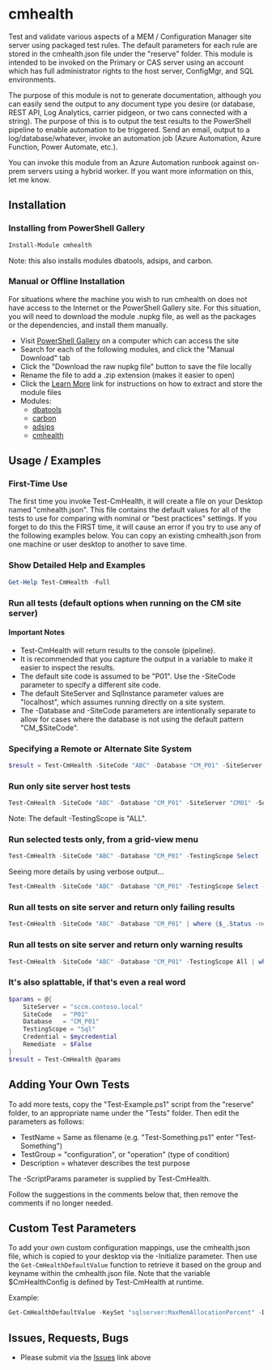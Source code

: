 # cmhealth

Test and validate various aspects of a MEM / Configuration Manager site server using packaged 
test rules.  The default parameters for each rule are stored in the cmhealth.json file under 
the "reserve" folder. This module is intended to be invoked on the Primary or CAS server using
an account which has full administrator rights to the host server, ConfigMgr, and SQL environments.

The purpose of this module is not to generate documentation, although you can easily send the output
to any document type you desire (or database, REST API, Log Analytics, carrier pidgeon, or two cans 
connected with a string). The purpose of this is to output the test results to the PowerShell pipeline
to enable automation to be triggered. Send an email, output to a log/database/whatever, invoke an 
automation job (Azure Automation, Azure Function, Power Automate, etc.).

You can invoke this module from an Azure Automation runbook against on-prem servers using a hybrid
worker. If you want more information on this, let me know.

## Installation

### Installing from PowerShell Gallery

```powershell
Install-Module cmhealth
```
Note: this also installs modules dbatools, adsips, and carbon.

### Manual or Offline Installation

For situations where the machine you wish to run cmhealth on does not have access to the Internet or the
PowerShell Gallery site.  For this situation, you will need to download the module .nupkg file, as well as the 
packages or the dependencies, and install them manually.

* Visit [PowerShell Gallery](https://www.powershellgallery.com) on a computer which can access the site
* Search for each of the following modules, and click the "Manual Download" tab
* Click the "Download the raw nupkg file" button to save the file locally
* Rename the file to add a .zip extension (makes it easier to open)
* Click the [Learn More](https://aka.ms/psgallery-manualdownload) link for instructions on how to extract and store the module files
* Modules:
  * [dbatools](https://www.powershellgallery.com/packages/dbatools/)
  * [carbon](https://www.powershellgallery.com/packages/carbon/)
  * [adsips](https://www.powershellgallery.com/packages/adsips/)
  * [cmhealth](https://www.powershellgallery.com/packages/cmhealth/)

## Usage / Examples

### First-Time Use

The first time you invoke Test-CmHealth, it will create a file on your Desktop named "cmhealth.json".
This file contains the default values for all of the tests to use for comparing with nominal or "best practices" 
settings. If you forget to do this the FIRST time, it will cause an error if you try to use any of the following 
examples below. You can copy an existing cmhealth.json from one machine or user desktop to another to save time.

### Show Detailed Help and Examples

```powershell
Get-Help Test-CmHealth -Full
```

### Run all tests (default options when running on the CM site server)

#### Important Notes 

* Test-CmHealth will return results to the console (pipeline).
* It is recommended that you capture the output in a variable to make it easier to inspect the results.
* The default site code is assumed to be "P01". Use the -SiteCode parameter to specify a different site code.
* The default SiteServer and SqlInstance parameter values are "localhost", which assumes running directly on a site system.
* The -Database and -SiteCode parameters are intentionally separate to allow for cases where the database is not using the default pattern "CM_$SiteCode".

### Specifying a Remote or Alternate Site System

```powershell
$result = Test-CmHealth -SiteCode "ABC" -Database "CM_P01" -SiteServer "cmserver01.contoso.local" -SqlInstance "db1.contoso.local"
```

### Run only site server host tests

```powershell
Test-CmHealth -SiteCode "ABC" -Database "CM_P01" -SiteServer "CM01" -SqlInstance "CM01" -TestingScope Host
```
Note: The default -TestingScope is "ALL".

### Run selected tests only, from a grid-view menu

```powershell
Test-CmHealth -SiteCode "ABC" -Database "CM_P01" -TestingScope Select
```

Seeing more details by using verbose output...

```powershell
Test-CmHealth -SiteCode "ABC" -Database "CM_P01" -TestingScope Select -Verbose
```

### Run all tests on site server and return only failing results

```powershell
Test-CmHealth -SiteCode "ABC" -Database "CM_P01" | where {$_.Status -ne 'PASS'}
```

### Run all tests on site server and return only warning results

```powershell
Test-CmHealth -SiteCode "ABC" -Database "CM_P01" -TestingScope All | where {$_.Status -eq 'WARNING'}
```

### It's also splattable, if that's even a real word

```powershell
$params = @{
	SiteServer = "sccm.contoso.local"
	SiteCode   = "P01"
	Database   = "CM_P01"
	TestingScope = "Sql"
	Credential = $mycredential
	Remediate  = $False
}
$result = Test-CmHealth @params
```

## Adding Your Own Tests

To add more tests, copy the "Test-Example.ps1" script from the "reserve" folder, to an appropriate name 
under the "Tests" folder. Then edit the parameters as follows:

* TestName = Same as filename (e.g. "Test-Something.ps1" enter "Test-Something")
* TestGroup = "configuration", or "operation" (type of condition)
* Description = whatever describes the test purpose

The -ScriptParams parameter is supplied by Test-CmHealth.

Follow the suggestions in the comments below that, then remove the comments if no longer needed.

## Custom Test Parameters

To add your own custom configuration mappings, use the cmhealth.json file, which is copied to your 
desktop via the -Initialize parameter.  Then use the ```Get-CmHealthDefaultValue``` function to 
retrieve it based on the group and keyname within the cmhealth.json file. Note that the variable $CmHealthConfig is defined by Test-CmHealth at runtime.

Example:

```powershell
Get-CmHealthDefaultValue -KeySet "sqlserver:MaxMemAllocationPercent" -DataSet $CmHealthConfig
```

## Issues, Requests, Bugs

* Please submit via the [Issues](https://github.com/Skatterbrainz/cmhealth/issues) link above

